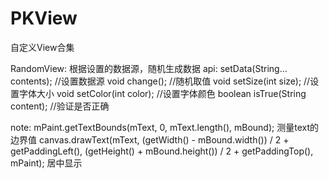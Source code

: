 # PKView
自定义View合集

RandomView:
根据设置的数据源，随机生成数据
api:
setData(String... contents);    //设置数据源
void change();                  //随机取值
void setSize(int size);         //设置字体大小
void setColor(int color);       //设置字体颜色
boolean isTrue(String content); //验证是否正确

note:
mPaint.getTextBounds(mText, 0, mText.length(), mBound);
测量text的边界值
canvas.drawText(mText, (getWidth() - mBound.width()) / 2 + getPaddingLeft(), (getHeight() + mBound.height()) / 2 + getPaddingTop(), mPaint);
居中显示


